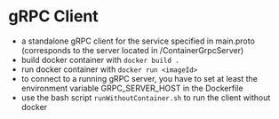 # gRPC Client

* a standalone gRPC client for the service specified in main.proto (corresponds to the server located in /ContainerGrpcServer)
* build docker container with ```docker build .```
* run docker container with ```docker run <imageId>```
* to connect to a running gRPC server, you have to set at least the environment variable GRPC_SERVER_HOST in the Dockerfile
* use the bash script ```runWithoutContainer.sh``` to run the client without docker
